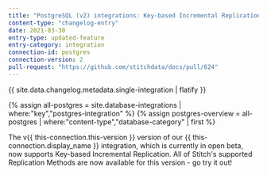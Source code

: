 ```yaml
---
title: "PostgreSQL (v2) integrations: Key-based Incremental Replication now available!"
content-type: "changelog-entry"
date: 2021-03-30
entry-type: updated-feature
entry-category: integration
connection-id: postgres
connection-version: 2
pull-request: "https://github.com/stitchdata/docs/pull/624"
---
```


{{ site.data.changelog.metadata.single-integration | flatify }}

{% assign all-postgres = site.database-integrations | where:"key","postgres-integration" %}
{% assign postgres-overview = all-postgres | where:"content-type","database-category" | first %}

The v{{ this-connection.this-version }} version of our {{ this-connection.display_name }} integration, which is currently in open beta, now supports Key-based Incremental Replication. All of Stitch's supported Replication Methods are now available for this version - go try it out!
